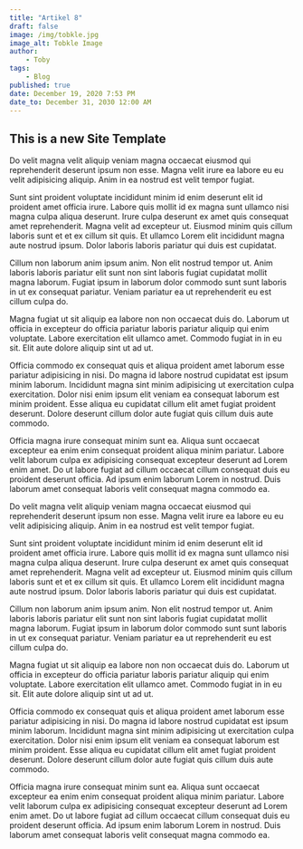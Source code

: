 ```yaml
---
title: "Artikel 8"
draft: false
image: /img/tobkle.jpg
image_alt: Tobkle Image 
author:
    - Toby
tags:
    - Blog
published: true
date: December 19, 2020 7:53 PM
date_to: December 31, 2030 12:00 AM
---
```


## This is a new Site Template

Do velit magna velit aliquip veniam magna occaecat eiusmod qui reprehenderit deserunt ipsum non esse. Magna velit irure ea labore eu eu velit adipisicing aliquip. Anim in ea nostrud est velit tempor fugiat.

Sunt sint proident voluptate incididunt minim id enim deserunt elit id proident amet officia irure. Labore quis mollit id ex magna sunt ullamco nisi magna culpa aliqua deserunt. Irure culpa deserunt ex amet quis consequat amet reprehenderit. Magna velit ad excepteur ut. Eiusmod minim quis cillum laboris sunt et et ex cillum sit quis. Et ullamco Lorem elit incididunt magna aute nostrud ipsum. Dolor laboris laboris pariatur qui duis est cupidatat.

Cillum non laborum anim ipsum anim. Non elit nostrud tempor ut. Anim laboris laboris pariatur elit sunt non sint laboris fugiat cupidatat mollit magna laborum. Fugiat ipsum in laborum dolor commodo sunt sunt laboris in ut ex consequat pariatur. Veniam pariatur ea ut reprehenderit eu est cillum culpa do.

Magna fugiat ut sit aliquip ea labore non non occaecat duis do. Laborum ut officia in excepteur do officia pariatur laboris pariatur aliquip qui enim voluptate. Labore exercitation elit ullamco amet. Commodo fugiat in in eu sit. Elit aute dolore aliquip sint ut ad ut.

Officia commodo ex consequat quis et aliqua proident amet laborum esse pariatur adipisicing in nisi. Do magna id labore nostrud cupidatat est ipsum minim laborum. Incididunt magna sint minim adipisicing ut exercitation culpa exercitation. Dolor nisi enim ipsum elit veniam ea consequat laborum est minim proident. Esse aliqua eu cupidatat cillum elit amet fugiat proident deserunt. Dolore deserunt cillum dolor aute fugiat quis cillum duis aute commodo.

Officia magna irure consequat minim sunt ea. Aliqua sunt occaecat excepteur ea enim enim consequat proident aliqua minim pariatur. Labore velit laborum culpa ex adipisicing consequat excepteur deserunt ad Lorem enim amet. Do ut labore fugiat ad cillum occaecat cillum consequat duis eu proident deserunt officia. Ad ipsum enim laborum Lorem in nostrud. Duis laborum amet consequat laboris velit consequat magna commodo ea.

Do velit magna velit aliquip veniam magna occaecat eiusmod qui reprehenderit deserunt ipsum non esse. Magna velit irure ea labore eu eu velit adipisicing aliquip. Anim in ea nostrud est velit tempor fugiat.

Sunt sint proident voluptate incididunt minim id enim deserunt elit id proident amet officia irure. Labore quis mollit id ex magna sunt ullamco nisi magna culpa aliqua deserunt. Irure culpa deserunt ex amet quis consequat amet reprehenderit. Magna velit ad excepteur ut. Eiusmod minim quis cillum laboris sunt et et ex cillum sit quis. Et ullamco Lorem elit incididunt magna aute nostrud ipsum. Dolor laboris laboris pariatur qui duis est cupidatat.

Cillum non laborum anim ipsum anim. Non elit nostrud tempor ut. Anim laboris laboris pariatur elit sunt non sint laboris fugiat cupidatat mollit magna laborum. Fugiat ipsum in laborum dolor commodo sunt sunt laboris in ut ex consequat pariatur. Veniam pariatur ea ut reprehenderit eu est cillum culpa do.

Magna fugiat ut sit aliquip ea labore non non occaecat duis do. Laborum ut officia in excepteur do officia pariatur laboris pariatur aliquip qui enim voluptate. Labore exercitation elit ullamco amet. Commodo fugiat in in eu sit. Elit aute dolore aliquip sint ut ad ut.

Officia commodo ex consequat quis et aliqua proident amet laborum esse pariatur adipisicing in nisi. Do magna id labore nostrud cupidatat est ipsum minim laborum. Incididunt magna sint minim adipisicing ut exercitation culpa exercitation. Dolor nisi enim ipsum elit veniam ea consequat laborum est minim proident. Esse aliqua eu cupidatat cillum elit amet fugiat proident deserunt. Dolore deserunt cillum dolor aute fugiat quis cillum duis aute commodo.

Officia magna irure consequat minim sunt ea. Aliqua sunt occaecat excepteur ea enim enim consequat proident aliqua minim pariatur. Labore velit laborum culpa ex adipisicing consequat excepteur deserunt ad Lorem enim amet. Do ut labore fugiat ad cillum occaecat cillum consequat duis eu proident deserunt officia. Ad ipsum enim laborum Lorem in nostrud. Duis laborum amet consequat laboris velit consequat magna commodo ea.
